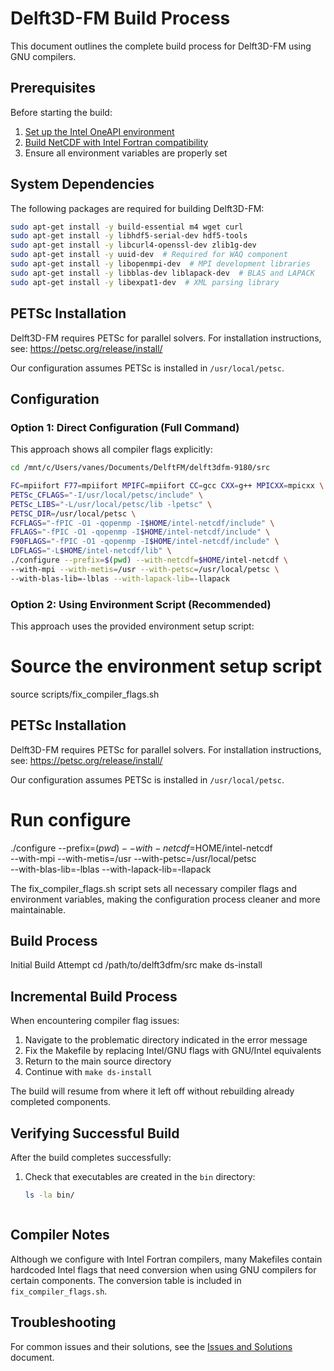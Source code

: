 # Delft3D-FM Build Process

This document outlines the complete build process for Delft3D-FM using GNU compilers.



## Prerequisites

Before starting the build:
1. [Set up the Intel OneAPI environment](intel_oneapi_setup.md)
2. [Build NetCDF with Intel Fortran compatibility](netcdf_build.md)
3. Ensure all environment variables are properly set


## System Dependencies

The following packages are required for building Delft3D-FM:

```bash
sudo apt-get install -y build-essential m4 wget curl
sudo apt-get install -y libhdf5-serial-dev hdf5-tools
sudo apt-get install -y libcurl4-openssl-dev zlib1g-dev
sudo apt-get install -y uuid-dev  # Required for WAQ component
sudo apt-get install -y libopenmpi-dev  # MPI development libraries
sudo apt-get install -y libblas-dev liblapack-dev  # BLAS and LAPACK
sudo apt-get install -y libexpat1-dev  # XML parsing library
```

## PETSc Installation

Delft3D-FM requires PETSc for parallel solvers. For installation instructions, see:
https://petsc.org/release/install/

Our configuration assumes PETSc is installed in `/usr/local/petsc`.

## Configuration

### Option 1: Direct Configuration (Full Command)

This approach shows all compiler flags explicitly:

```bash
cd /mnt/c/Users/vanes/Documents/DelftFM/delft3dfm-9180/src

FC=mpiifort F77=mpiifort MPIFC=mpiifort CC=gcc CXX=g++ MPICXX=mpicxx \
PETSc_CFLAGS="-I/usr/local/petsc/include" \
PETSc_LIBS="-L/usr/local/petsc/lib -lpetsc" \
PETSC_DIR=/usr/local/petsc \
FCFLAGS="-fPIC -O1 -qopenmp -I$HOME/intel-netcdf/include" \
FFLAGS="-fPIC -O1 -qopenmp -I$HOME/intel-netcdf/include" \
F90FLAGS="-fPIC -O1 -qopenmp -I$HOME/intel-netcdf/include" \
LDFLAGS="-L$HOME/intel-netcdf/lib" \
./configure --prefix=$(pwd) --with-netcdf=$HOME/intel-netcdf \
--with-mpi --with-metis=/usr --with-petsc=/usr/local/petsc \
--with-blas-lib=-lblas --with-lapack-lib=-llapack
```

### Option 2: Using Environment Script (Recommended)

This approach uses the provided environment setup script:

# Source the environment setup script
source scripts/fix_compiler_flags.sh

## PETSc Installation

Delft3D-FM requires PETSc for parallel solvers. For installation instructions, see:
https://petsc.org/release/install/

Our configuration assumes PETSc is installed in `/usr/local/petsc`.


# Run configure
./configure --prefix=$(pwd) --with-netcdf=$HOME/intel-netcdf \
  --with-mpi --with-metis=/usr --with-petsc=/usr/local/petsc \
  --with-blas-lib=-lblas --with-lapack-lib=-llapack

The fix_compiler_flags.sh script sets all necessary compiler flags and environment variables, making the configuration process cleaner and more maintainable.


## Build Process

Initial Build Attempt
cd /path/to/delft3dfm/src
make ds-install



## Incremental Build Process

When encountering compiler flag issues:

1. Navigate to the problematic directory indicated in the error message
2. Fix the Makefile by replacing Intel/GNU flags with GNU/Intel equivalents
3. Return to the main source directory
4. Continue with `make ds-install`

The build will resume from where it left off without rebuilding already completed components.


## Verifying Successful Build

After the build completes successfully:

1. Check that executables are created in the `bin` directory:
   ```bash
   ls -la bin/



## Compiler Notes

Although we configure with Intel Fortran compilers, many Makefiles contain hardcoded Intel flags that need conversion when using GNU compilers for certain components. The conversion table is included in `fix_compiler_flags.sh`.

## Troubleshooting

For common issues and their solutions, see the [Issues and Solutions](issues_and_solutions.md) document.